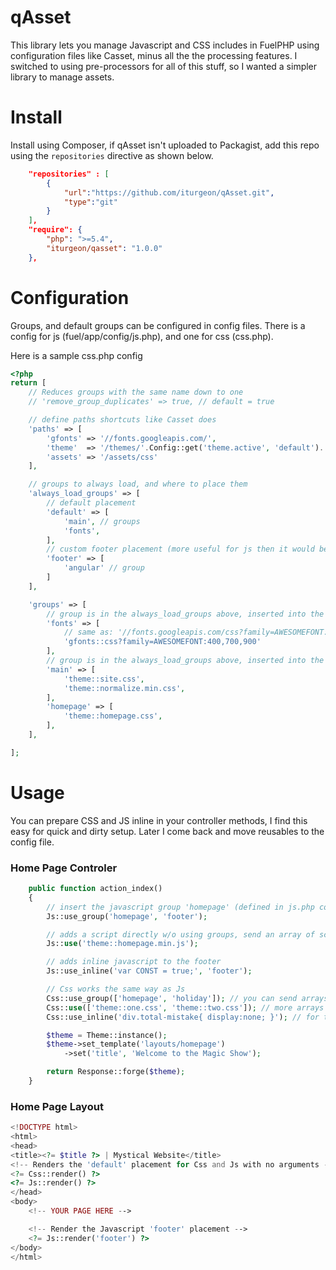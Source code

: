 qAsset
==================

This library lets you manage Javascript and CSS includes in FuelPHP using configuration files like Casset, minus all the the processing features.  I switched to using pre-processors for all of this stuff, so I wanted a simpler library to manage assets.


Install
=================

Install using Composer, if qAsset isn't uploaded to Packagist, add this repo using the `repositories` directive as shown below. 

```json
    "repositories" : [
        {
            "url":"https://github.com/iturgeon/qAsset.git",
            "type":"git"
        }
    ],
    "require": {
        "php": ">=5.4",
        "iturgeon/qasset": "1.0.0"
    },
```

Configuration
==================

Groups, and default groups can be configured in config files. There is a config for js (fuel/app/config/js.php), and one for css (css.php).

Here is a sample css.php config
```php
<?php
return [
	// Reduces groups with the same name down to one
	// 'remove_group_duplicates' => true, // default = true

	// define paths shortcuts like Casset does
	'paths' => [
		'gfonts' => '//fonts.googleapis.com/',
		'theme'  => '/themes/'.Config::get('theme.active', 'default').'/assets/css/',
		'assets' => '/assets/css'
	],

	// groups to always load, and where to place them
	'always_load_groups' => [
		// default placement
		'default' => [
			'main', // groups
			'fonts',
		],
		// custom footer placement (more useful for js then it would be css!)
		'footer' => [
			'angular' // group
		]
	],

	'groups' => [
		// group is in the always_load_groups above, inserted into the default placement
		'fonts' => [
			// same as: '//fonts.googleapis.com/css?family=AWESOMEFONT:400,700,900'
			'gfonts::css?family=AWESOMEFONT:400,700,900' 
		],
		// group is in the always_load_groups above, inserted into the default placement
		'main' => [
			'theme::site.css',
			'theme::normalize.min.css',
		],
		'homepage' => [
			'theme::homepage.css',
		],
	],

];
```

Usage
==================

You can prepare CSS and JS inline in your controller methods, I find this easy for quick and dirty setup.  Later I come back and move reusables to the config file.

### Home Page Controler

```php
	public function action_index()
	{
		// insert the javascript group 'homepage' (defined in js.php config) into the footer placement
		Js::use_group('homepage', 'footer');

		// adds a script directly w/o using groups, send an array of scripts if you want 
		Js::use('theme::homepage.min.js');

		// adds inline javascript to the footer
		Js::use_inline('var CONST = true;', 'footer');

		// Css works the same way as Js
		Css::use_group(['homepage', 'holiday']); // you can send arrays!
		Css::use(['theme::one.css', 'theme::two.css']); // more arrays here
		Css::use_inline('div.total-mistake{ display:none; }'); // for those last minute monkey patches

		$theme = Theme::instance();
		$theme->set_template('layouts/homepage')
			->set('title', 'Welcome to the Magic Show');

		return Response::forge($theme);
	}
```

### Home Page Layout

```php
<!DOCTYPE html>
<html>
<head>
<title><?= $title ?> | Mystical Website</title>
<!-- Renders the 'default' placement for Css and Js with no arguments -->
<?= Css::render() ?>
<?= Js::render() ?>
</head>
<body>
	<!-- YOUR PAGE HERE -->

	<!-- Render the Javascript 'footer' placement -->
	<?= Js::render('footer') ?>
</body>
</html>
```
